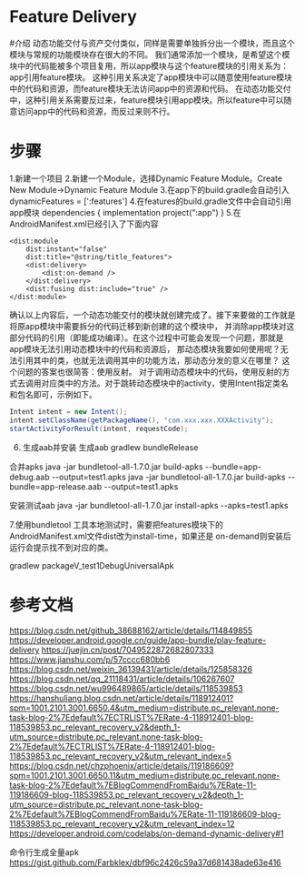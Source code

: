 # Feature Delivery

#介绍
动态功能交付与资产交付类似，同样是需要单独拆分出一个模块，而且这个模块与常规的功能模块存在很大的不同。
我们通常添加一个模块，是希望这个模块中的代码能被多个项目复用，所以app模块与这个feature模块的引用关系为：app引用feature模块。
这种引用关系决定了app模块中可以随意使用feature模块中的代码和资源，而feature模块无法访问app中的资源和代码。
在动态功能交付中，这种引用关系需要反过来，feature模块引用app模块。所以feature中可以随意访问app中的代码和资源，而反过来则不行。

# 步骤
1.新建一个项目
2.新建一个Module，选择Dynamic Feature Module。Create New Module->Dynamic Feature Module
3.在app下的build.gradle会自动引入
    dynamicFeatures = [':features']
4.在features的build.gradle文件中会自动引用app模块
dependencies {
    implementation project(":app")
}
5.在AndroidManifest.xml已经引入了下面内容
<manifest xmlns:android="http://schemas.android.com/apk/res/android"
    xmlns:dist="http://schemas.android.com/apk/distribution"
    package="com.example.features">

    <dist:module
        dist:instant="false"
        dist:title="@string/title_features">
        <dist:delivery>
            <dist:on-demand />
        </dist:delivery>
        <dist:fusing dist:include="true" />
    </dist:module>
</manifest>
  
确认以上内容后，一个动态功能交付的模块就创建完成了。接下来要做的工作就是将原app模块中需要拆分的代码迁移到新创建的这个模块中，
并消除app模块对这部分代码的引用（即能成功编译）。在这个过程中可能会发现一个问题，那就是app模块无法引用动态模块中的代码和资源后，
那动态模块我要如何使用呢？无法引用其中的类，也就无法调用其中的功能方法，那动态分发的意义在哪里？
这个问题的答案也很简答：使用反射。
对于调用动态模块中的代码，使用反射的方式去调用对应类中的方法。对于跳转动态模块中的activity，使用Intent指定类名和包名即可，示例如下。
```Java
Intent intent = new Intent();
intent.setClassName(getPackageName(), "com.xxx.xxx.XXXActivity");
startActivityForResult(intent, requestCode);
```

6. 生成aab并安装
生成aab
gradlew bundleRelease

合并apks
java -jar bundletool-all-1.7.0.jar build-apks --bundle=app-debug.aab --output=test1.apks
java -jar bundletool-all-1.7.0.jar build-apks --bundle=app-release.aab --output=test1.apks

安装测试aab
java -jar bundletool-all-1.7.0.jar  install-apks --apks=test1.apks

7.使用bundletool 工具本地测试时，需要把features模块下的AndroidManifest.xml文件dist改为install-time，如果还是
on-demand则安装后运行会提示找不到对应的类。

gradlew packageV_test1DebugUniversalApk



# 参考文档
https://blog.csdn.net/github_38688162/article/details/114849855
https://developer.android.google.cn/guide/app-bundle/play-feature-delivery
https://juejin.cn/post/7049522872682807333
https://www.jianshu.com/p/57cccc680bb6
https://blog.csdn.net/weixin_36139431/article/details/125858326
https://blog.csdn.net/qq_21118431/article/details/106267607
https://blog.csdn.net/wu996489865/article/details/118539853
https://hanshuliang.blog.csdn.net/article/details/118912401?spm=1001.2101.3001.6650.4&utm_medium=distribute.pc_relevant.none-task-blog-2%7Edefault%7ECTRLIST%7ERate-4-118912401-blog-118539853.pc_relevant_recovery_v2&depth_1-utm_source=distribute.pc_relevant.none-task-blog-2%7Edefault%7ECTRLIST%7ERate-4-118912401-blog-118539853.pc_relevant_recovery_v2&utm_relevant_index=5
https://blog.csdn.net/chzphoenix/article/details/119186609?spm=1001.2101.3001.6650.11&utm_medium=distribute.pc_relevant.none-task-blog-2%7Edefault%7EBlogCommendFromBaidu%7ERate-11-119186609-blog-118539853.pc_relevant_recovery_v2&depth_1-utm_source=distribute.pc_relevant.none-task-blog-2%7Edefault%7EBlogCommendFromBaidu%7ERate-11-119186609-blog-118539853.pc_relevant_recovery_v2&utm_relevant_index=12
https://developer.android.com/codelabs/on-demand-dynamic-delivery#1

命令行生成全量apk
https://gist.github.com/Farbklex/dbf96c2426c59a37d681438ade63e416






